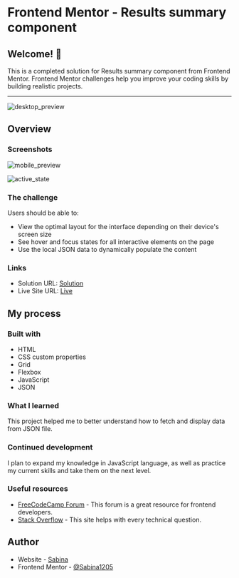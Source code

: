 # Frontend Mentor - Results summary component

## Welcome! 👋

This is a completed solution for Results summary component from Frontend Mentor. Frontend Mentor challenges help you improve your coding skills by building realistic projects. <br> 
<hr>

![desktop_preview](https://github.com/Sabina1205/Frontend-mentor-challenges-2/assets/96692767/3afa0bee-4945-455f-8cc6-19ed43a88126)

## Overview

### Screenshots

![mobile_preview](https://github.com/Sabina1205/Frontend-mentor-challenges-2/assets/96692767/6bf1b7c9-604f-40fc-a827-61b36aef0bfc)

![active_state](https://github.com/Sabina1205/Frontend-mentor-challenges-2/assets/96692767/76d38383-aef4-48b0-93a9-b8db29c13d46)

### The challenge

Users should be able to:

- View the optimal layout for the interface depending on their device's screen size
- See hover and focus states for all interactive elements on the page
- Use the local JSON data to dynamically populate the content

### Links

- Solution URL: [Solution](https://github.com/Sabina1205/Frontend-mentor-challenges-2/tree/main/results-summary-component-main)
- Live Site URL: [Live](https://results-summary-component-main-henna.vercel.app/)

## My process

### Built with

- HTML
- CSS custom properties
- Grid
- Flexbox
- JavaScript
- JSON

### What I learned

This project helped me to better understand how to fetch and display data from JSON file.

### Continued development

I plan to expand my knowledge in JavaScript language, as well as practice my current skills and take them on the next level.

### Useful resources

- [FreeCodeCamp Forum](https://forum.freecodecamp.org/) - This forum is a great resource for frontend developers.
- [Stack Overflow](https://stackoverflow.com/) - This site helps with every technical question.

## Author

- Website - [Sabina](https://sabina1205.github.io/personal-website/)
- Frontend Mentor - [@Sabina1205](https://www.frontendmentor.io/home)
